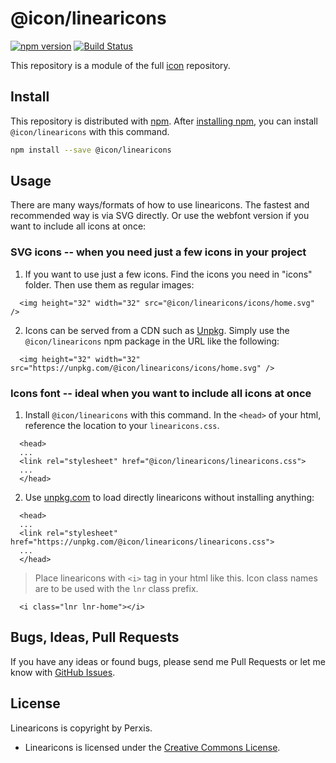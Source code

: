# @icon/linearicons

[![npm version](https://img.shields.io/npm/v/@icon/linearicons.svg)](https://www.npmjs.org/package/@icon/linearicons)
[![Build Status](https://travis-ci.org/icon/icon.svg?branch=master)](https://travis-ci.org/icon/icon)

This repository is a module of the full [icon][icon] repository.

## Install

This repository is distributed with [npm]. After [installing npm][install-npm], you can install `@icon/linearicons` with this command.

```bash
npm install --save @icon/linearicons
```

## Usage

There are many ways/formats of how to use linearicons. The fastest and recommended way is via SVG directly. Or use the webfont version if you want to include all icons at once:

### SVG icons -- when you need just a few icons in your project

  1. If you want to use just a few icons. Find the icons you need in "icons" folder. Then use them as regular images:

```
  <img height="32" width="32" src="@icon/linearicons/icons/home.svg" />
```

  2. Icons can be served from a CDN such as [Unpkg][Unpkg]. Simply use the `@icon/linearicons` npm package in the URL like the following:

```
  <img height="32" width="32" src="https://unpkg.com/@icon/linearicons/icons/home.svg" />
```

### Icons font -- ideal when you want to include all icons at once

  1. Install `@icon/linearicons` with this command. In the `<head>` of your html, reference the location to your `linearicons.css`.

```
  <head>
  ...
  <link rel="stylesheet" href="@icon/linearicons/linearicons.css">
  ...
  </head>
```

  2. Use [unpkg.com][Unpkg] to load directly linearicons without installing anything:

```
  <head>
  ...
  <link rel="stylesheet" href="https://unpkg.com/@icon/linearicons/linearicons.css">
  ...
  </head>
```

> Place linearicons with `<i>` tag in your html like this. Icon class names are to be used with the `lnr` class prefix.

```
  <i class="lnr lnr-home"></i>
```


## Bugs, Ideas, Pull Requests

If you have any ideas or found bugs, please send me Pull Requests or let me know with [GitHub Issues][github issues].

## License

Linearicons is copyright by Perxis.

- Linearicons is licensed under the [Creative Commons License][license].

[license]: https://linearicons.com/free#license
[icon]: https://github.com/thecreation/icons
[npm]: https://www.npmjs.com/
[install-npm]: https://docs.npmjs.com/getting-started/installing-node
[sass]: http://sass-lang.com/
[github issues]: https://github.com/thecreation/icons/issues
[Unpkg]: https://unpkg.com